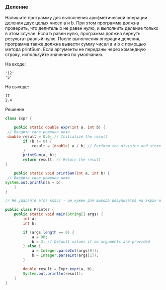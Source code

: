 ### Деление

Напишите программу для выполнения арифметической операции деления двух целых чисел a и b.
При этом программа должна проверить, что делитель b не равен нулю, и выполнить деление только в этом случае.
Если b равен нулю, программа должна вернуть результат равный нулю.
После выполнения операции деления, программа также должна вывести сумму чисел a и b с помощью метода printSum.
Если аргументы не переданы через командную строку, используйте значения по умолчанию.

На входе:
```
'12'
'5'
```
На выходе:
```
17
2.4
```
Решение
``` Java
class Expr {

    public static double expr(int a, int b) {
 // Введите свое решение ниже
 double result = 0.0; // Initialize the result
        if (b != 0) {
            result = (double) a / b; // Perform the division and store the result
        }
        printSum(a, b);
        return result; // Return the result
}

    public static void printSum(int a, int b) {
 // Введите свое решение ниже
System.out.println(a + b);
    }
}

// Не удаляйте этот класс - он нужен для вывода результатов на экран и проверки

public class Printer {
    public static void main(String[] args) {
        int a;
        int b;

        if (args.length == 0) {
            a = 90;
            b = 3; // Default values if no arguments are provided
        } else {
            a = Integer.parseInt(args[0]);
            b = Integer.parseInt(args[1]);
        } 

        double result = Expr.expr(a, b);
        System.out.println(result);
    }
}
```